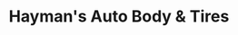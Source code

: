 ---
title: "Hayman's Auto Body & Tires"
url: /wallace/haymans-auto-body-and-tires/
shop: car repair
---